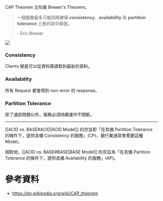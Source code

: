 CAP Theorem 又叫做 Brewer's Theorem。

>一個服務最多只能同時確保 **consistency**、**availability** 與 **partition tolerance** 三者的其中兩個。
>
>\- Eric Brewer

![](<https://raw.githubusercontent.com/Jamison-Chen/KM-software/master/img/cap_theorem.png>)

### Consistency

Clients 總是可以從資料庫讀取到最新的資料。

### Availability

所有 Request 都會得到 non-error 的 response。

### Partition Tolerance

除了通訊問題以外，服務必須持續運作不間斷。

---

[[ACID vs. BASE#ACID|ACID Model]] 的宗旨即「在具備 Partition Tolerance 的條件下，提供具備 Consistency 的服務」(CP)，銀行業通常會需要這種 Model。

相對地，[[ACID vs. BASE#BASE|BASE Model]] 的宗旨為「在具備 Partition Tolerance 的條件下，提供具備 Availability 的服務」(AP)。

# 參考資料

- <https://en.wikipedia.org/wiki/CAP_theorem>
